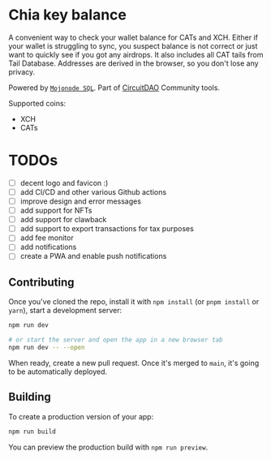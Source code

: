 # Chia key balance 
A convenient way to check your wallet balance for CATs and XCH. Either if your wallet is struggling to sync, you suspect balance is not correct or just want to quickly see if you got any airdrops. It also includes all CAT tails from Tail Database.
Addresses are derived in the browser, so you don't lose any privacy. 

Powered by [`Mojonode SQL`](https://mojonode.com/explorer). Part of [CircuitDAO](https://circuitdao.com) Community tools.


Supported coins:
 - XCH 
 - CATs


# TODOs
 - [ ] decent logo and favicon :) 
 - [ ] add CI/CD and other various Github actions 
 - [ ] improve design and error messages
 - [ ] add support for NFTs
 - [ ] add support for clawback
 - [ ] add support to export transactions for tax purposes
 - [ ] add fee monitor
 - [ ] add notifications
 - [ ] create a PWA and enable push notifications

## Contributing

Once you've cloned the repo, install it with `npm install` (or `pnpm install` or `yarn`), start a development server:

```bash
npm run dev

# or start the server and open the app in a new browser tab
npm run dev -- --open
```
When ready, create a new pull request. Once it's merged to `main`, it's going to be automatically deployed. 

## Building

To create a production version of your app:

```bash
npm run build
```

You can preview the production build with `npm run preview`.

